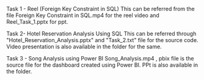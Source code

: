 Task 1 - Reel (Foreign Key Constraint in SQL)
This can be referred from the file Foreign Key Constraint in SQL.mp4 for the reel video and Reel_Task_1.pptx for ppt.

Task 2- Hotel Reservation Analysis Using SQL
This can be referred through "Hotel_Reservation_Analysis.pptx" and "Task_2.txt" file for the source code. Video presentation is also available in the folder for the same.

Task 3 -  Song Analysis using Power BI
Song_Analysis.mp4 , pbix file is the source file for the dashboard created using Power BI. PPt is also available in the folder.
